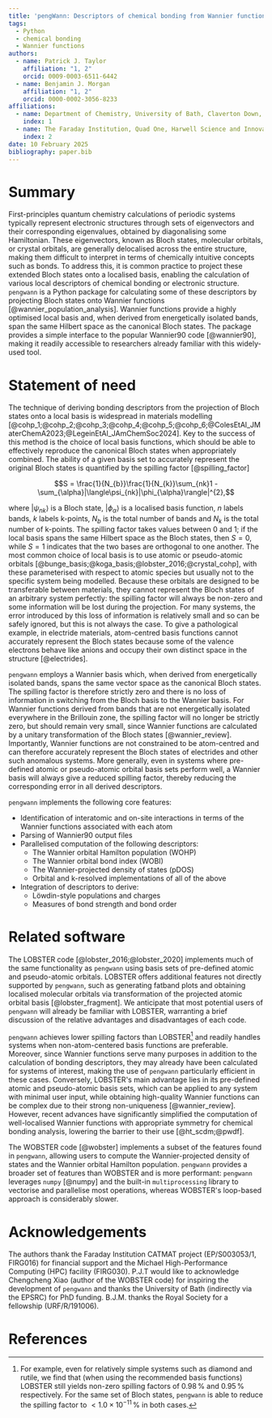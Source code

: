```yaml
---
title: 'pengWann: Descriptors of chemical bonding from Wannier functions'
tags:
  - Python
  - chemical bonding
  - Wannier functions
authors:
  - name: Patrick J. Taylor
    affiliation: "1, 2"
    orcid: 0009-0003-6511-6442
  - name: Benjamin J. Morgan
    affiliation: "1, 2"
    orcid: 0000-0002-3056-8233
affiliations:
  - name: Department of Chemistry, University of Bath, Claverton Down, Bath, BA2 7AY, United Kingdom
    index: 1
  - name: The Faraday Institution, Quad One, Harwell Science and Innovation Campus, Didcot, OX11 0RA, United Kingdom
    index: 2
date: 10 February 2025
bibliography: paper.bib
---
```


# Summary

First-principles quantum chemistry calculations of periodic systems typically represent electronic structures through sets of eigenvectors and their corresponding eigenvalues, obtained by diagonalising some Hamiltonian.
These eigenvectors, known as Bloch states, molecular orbitals, or crystal orbitals, are generally delocalised across the entire structure, making them difficult to interpret in terms of chemically intuitive concepts such as bonds.
To address this, it is common practice to project these extended Bloch states onto a localised basis, enabling the calculation of various local descriptors of chemical bonding or electronic structure.
`pengwann` is a Python package for calculating some of these descriptors by projecting Bloch states onto Wannier functions [@wannier_population_analysis].
Wannier functions provide a highly optimised local basis and, when derived from energetically isolated bands, span the same Hilbert space as the canonical Bloch states.
The package provides a simple interface to the popular Wannier90 code [@wannier90], making it readily accessible to researchers already familiar with this widely-used tool.

# Statement of need

The technique of deriving bonding descriptors from the projection of Bloch states onto a local basis is widespread in materials modelling [@cohp_1;@cohp_2;@cohp_3;@cohp_4;@cohp_5;@cohp_6;@ColesEtAl_JMaterChemA2023;@LegeinEtAl_JAmChemSoc2024].
Key to the success of this method is the choice of local basis functions, which should be able to effectively reproduce the canonical Bloch states when appropriately combined.
The ability of a given basis set to accurately represent the original Bloch states is quantified by the spilling factor [@spilling_factor]

$$S = \frac{1}{N_{b}}\frac{1}{N_{k}}\sum_{nk}1 - \sum_{\alpha}|\langle\psi_{nk}|\phi_{\alpha}\rangle|^{2},$$

where $|\psi_{nk}\rangle$ is a Bloch state, $|\phi_{\alpha}\rangle$ is a localised basis function, $n$ labels bands, $k$ labels k-points, $N_{b}$ is the total number of bands and $N_{k}$ is the total number of k-points.
The spilling factor takes values between 0 and 1; if the local basis spans the same Hilbert space as the Bloch states, then $S = 0$, while $S = 1$ indicates that the two bases are orthogonal to one another.
The most common choice of local basis is to use atomic or pseudo-atomic orbitals [@bunge_basis;@koga_basis;@lobster_2016;@crystal_cohp], with these parameterised with respect to atomic species but usually not to the specific system being modelled.
Because these orbitals are designed to be transferable between materials, they cannot represent the Bloch states of an arbitrary system perfectly: the spilling factor will always be non-zero and some information will be lost during the projection.
For many systems, the error introduced by this loss of information is relatively small and so can be safely ignored, but this is not always the case.
To give a pathological example, in electride materials, atom-centred basis functions cannot accurately represent the Bloch states because some of the valence electrons behave like anions and occupy their own distinct space in the structure [@electrides].

`pengwann` employs a Wannier basis which, when derived from energetically isolated bands, spans the same vector space as the canonical Bloch states.
The spilling factor is therefore strictly zero and there is no loss of information in switching from the Bloch basis to the Wannier basis.
For Wannier functions derived from bands that are not energetically isolated everywhere in the Brillouin zone, the spilling factor will no longer be strictly zero, but should remain very small, since Wannier functions are calculated by a unitary transformation of the Bloch states [@wannier_review].
Importantly, Wannier functions are not constrained to be atom-centred and can therefore accurately represent the Bloch states of electrides and other such anomalous systems.
More generally, even in systems where pre-defined atomic or pseudo-atomic orbital basis sets perform well, a Wannier basis will always give a reduced spilling factor, thereby reducing the corresponding error in all derived descriptors.

`pengwann` implements the following core features:

- Identification of interatomic and on-site interactions in terms of the Wannier functions associated with each atom
- Parsing of Wannier90 output files
- Parallelised computation of the following descriptors:
  - The Wannier orbital Hamilton population (WOHP)
  - The Wannier orbital bond index (WOBI)
  - The Wannier-projected density of states (pDOS)
  - Orbital and k-resolved implementations of all of the above
- Integration of descriptors to derive:
  - Löwdin-style populations and charges
  - Measures of bond strength and bond order

# Related software

The LOBSTER code [@lobster_2016;@lobster_2020] implements much of the same functionality as `pengwann` using basis sets of pre-defined atomic and pseudo-atomic orbitals. LOBSTER offers additional features not directly supported by `pengwann`, such as generating fatband plots and obtaining localised molecular orbitals via transformation of the projected atomic orbital basis [@lobster_fragment]. We anticipate that most potential users of `pengwann` will already be familiar with LOBSTER, warranting a brief discussion of the relative advantages and disadvantages of each code.

`pengwann` achieves lower spilling factors than LOBSTER[^1] and readily handles systems when non-atom-centered basis functions are preferable.
Moreover, since Wannier functions serve many purposes in addition to the calculation of bonding descriptors, they may already have been calculated for systems of interest, making the use of `pengwann` particularly efficient in these cases. Conversely, LOBSTER's main advantage lies in its pre-defined atomic and pseudo-atomic basis sets, which can be applied to any system with minimal user input, while obtaining high-quality Wannier functions can be complex due to their strong non-uniqueness [@wannier_review]. However, recent advances have significantly simplified the computation of well-localised Wannier functions with appropriate symmetry for chemical bonding analysis, lowering the barrier to their use [@ht_scdm;@pwdf].

The WOBSTER code [@wobster] implements a subset of the features found in `pengwann`, allowing users to compute the Wannier-projected density of states and the Wannier orbital Hamilton population. `pengwann` provides a broader set of features than WOBSTER and is more performant: `pengwann` leverages `numpy` [@numpy] and the built-in `multiprocessing` library to vectorise and parallelise most operations, whereas WOBSTER's loop-based approach is considerably slower.

# Acknowledgements

The authors thank the Faraday Institution CATMAT project (EP/S003053/1, FIRG016) for financial support and the Michael High-Performance Computing (HPC) facility (FIRG030).
P.J.T would like to acknowledge Chengcheng Xiao (author of the WOBSTER code) for inspiring the development of `pengwann` and thanks the University of Bath (indirectly via the EPSRC) for PhD funding.
B.J.M. thanks the Royal Society for a fellowship (URF/R/191006).

[^1]: For example, even for relatively simple systems such as diamond and rutile, we find that (when using the recommended basis functions) LOBSTER still yields non-zero spilling factors of $0.98\,\%$ and $0.95\,\%$ respectively. For the same set of Bloch states, `pengwann` is able to reduce the spilling factor to $< 1.0 \times 10^{-11}\,\%$ in both cases.

# References
